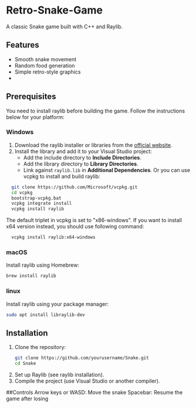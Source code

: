 # Retro-Snake-Game

A classic Snake game built with C++ and Raylib.

## Features
- Smooth snake movement
- Random food generation
- Simple retro-style graphics
- 
## Prerequisites
You need to install raylib before building the game. Follow the instructions below for your platform:

### Windows
1. Download the raylib installer or libraries from the [official website](https://www.raylib.com/).
2. Install the library and add it to your Visual Studio project:
   - Add the include directory to **Include Directories**.
   - Add the library directory to **Library Directories**.
   - Link against `raylib.lib` in **Additional Dependencies**.
Or you can use vcpkg to install and build raylib:
```bash
  git clone https://github.com/Microsoft/vcpkg.git
  cd vcpkg
  bootstrap-vcpkg.bat
  vcpkg integrate install
  vcpkg install raylib
```
The default triplet in vcpkg is set to "x86-windows". If you want to install x64 version instead, you should use following command:
```bash
  vcpkg install raylib:x64-windows
```

### macOS
Install raylib using Homebrew:
```bash
brew install raylib

````
### linux
Install raylib using your package manager:
```bash
sudo apt install libraylib-dev
```
## Installation
1. Clone the repository:
   ```bash
   git clone https://github.com/yourusername/Snake.git
   cd Snake
   ```
2. Set up Raylib (see raylib installation).
3. Compile the project (use Visual Studio or another compiler).

##Controls
Arrow keys or WASD: Move the snake
Spacebar: Resume the game after losing
